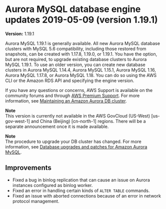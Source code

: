 # Aurora MySQL database engine updates 2019\-05\-09 \(version 1\.19\.1\)<a name="AuroraMySQL.Updates.1191"></a>

**Version:** 1\.19\.1

 Aurora MySQL 1\.19\.1 is generally available\. All new Aurora MySQL database clusters with MySQL 5\.6 compatibility, including those restored from snapshots, can be created with 1\.17\.8, 1\.19\.0, or 1\.19\.1\. You have the option, but are not required, to upgrade existing database clusters to Aurora MySQL 1\.19\.1\. To use an older version, you can create new database clusters in Aurora MySQL 1\.14\.4, Aurora MySQL 1\.15\.1, Aurora MySQL 1\.16, Aurora MySQL 1\.17\.8, or Aurora MySQL 1\.18\. You can do so using the AWS CLI or the Amazon RDS API and specifying the engine version\. 

If you have any questions or concerns, AWS Support is available on the community forums and through [AWS Premium Support](http://aws.amazon.com/support)\. For more information, see [Maintaining an Amazon Aurora DB cluster](USER_UpgradeDBInstance.Maintenance.md)\.

**Note**  
 This version is currently not available in the AWS GovCloud \(US\-West\) \[us\-gov\-west\-1\] and China \(Beijing\) \[cn\-north\-1\] regions\. There will be a separate announcement once it is made available\. 

**Note**  
The procedure to upgrade your DB cluster has changed\. For more information, see [Database upgrades and patches for Amazon Aurora MySQL](AuroraMySQL.Updates.md#AuroraMySQL.Updates.Patching)\.

## Improvements<a name="AuroraMySQL.Updates.1191.Improvements"></a>
+  Fixed a bug in binlog replication that can cause an issue on Aurora instances configured as binlog worker\. 
+  Fixed an error in handling certain kinds of `ALTER TABLE` commands\. 
+  Fixed an issue with aborted connections because of an error in network protocol management\. 